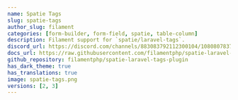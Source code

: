 ```yaml
---
name: Spatie Tags
slug: spatie-tags
author_slug: filament
categories: [form-builder, form-field, spatie, table-column]
description: Filament support for `spatie/laravel-tags`.
discord_url: https://discord.com/channels/883083792112300104/1080807837833384017
docs_url: https://raw.githubusercontent.com/filamentphp/spatie-laravel-tags-plugin/3.x/README.md
github_repository: filamentphp/spatie-laravel-tags-plugin
has_dark_theme: true
has_translations: true
image: spatie-tags.png
versions: [2, 3]
---
```

